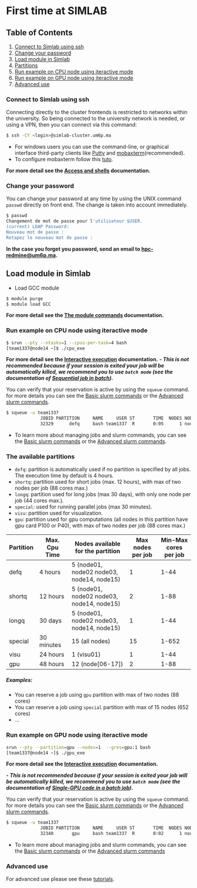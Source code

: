 # First time at SIMLAB

## Table of Contents
1. [Connect to Simlab using ssh](#Basic)
2. [Change your password](#password)
3. [Load module in Simlab](#load)
4. [Partitions](#partitions)
5. [Run example on CPU node using iteractive mode](#interactivecpu)
6. [Run example on GPU node using iteractive mode](#interactivegpu)
7. [Advanced use](#advanced)

### Connect to Simlab using ssh <a name="Basic"></a>
Connecting directly to the cluster frontends is restricted to networks within the university. So being connected to the university network is needed, or using a VPN, then you can connect via this command: 

```sh
$ ssh -CY <login>@simlab-cluster.um6p.ma
```

- For windows users you can use the command-line, or graphical interface third-party clients like [Putty](https://www.chiark.greenend.org.uk/~sgtatham/putty/) and [mobaxterm](https://mobaxterm.mobatek.net)(recommended).
- To configure mobaxterm follow this [tuto](https://www.youtube.com/watch?v=s7xNGyG9GVc).


**For more detail see the [Access and shells](https://github.com/HPC-Simlab/Tutorials/blob/master/ALL/B_Computing_environment/Access_and_shells.md) documentation.**

### Change your password <a name="password"></a>

You can change your password at any time by using the UNIX command `passwd` directly on front end. The change is taken into account immediately. 

```sh
$ passwd
Changement de mot de passe pour l'utilisateur $USER.
(current) LDAP Password: 
Nouveau mot de passe : 
Retapez le nouveau mot de passe : 
```
**In the case you forget you password, send an email to hpc-redmine@um6p.ma.**

## Load module in Simlab <a name="load"></a>
- Load GCC module 

```bash
$ module purge
$ module load GCC
```
**For more detail see the [The module commands](https://github.com/HPC-Simlab/Tutorials/blob/master/ALL/B_Computing_environment/The_module_command.md) documentation.**

### Run example on CPU node using iteractive mode <a name="interactivecpu"></a>

```sh
$ srun --pty --ntasks=1 --cpus-per-task=4 bash
[team1337@node14 ~]$ ./cpu_exe
```
**For more detail see the [Interactive execution](https://github.com/HPC-Simlab/Tutorials/blob/master/ALL/D_Commands_of_a_CPU_code/Interactive_execution.md) documentation.**
***- This is not recommended because if your session is exited your job will be automatically killed, we recommend you to use `batch mode` (see the documentation of [Sequential job in batch](https://github.com/HPC-Simlab/Tutorials/blob/master/ALL/D_Commands_of_a_CPU_code/Sequential_job_in_batch.md)).***


You can verify that your reservation is active by using the `squeue` command. for more details you can see the [Basic slurm commands](https://github.com/HPC-Simlab/Tutorials/blob/master/ALL/A_General_information/Basic_Slurm_commands.md) or the [Advanced slurm commands](https://github.com/HPC-Simlab/Tutorials/blob/master/ALL/A_General_information/Advanced_slurm-commands.md).

```sh
$ squeue -u team1337
             JOBID PARTITION     NAME     USER ST       TIME  NODES NODELIST(REASON)
             32329      defq     bash team1337  R       0:05      1 node14
```
- To learn more about managing jobs and slurm commands, you can see the [Basic slurm commands](https://github.com/HPC-Simlab/Tutorials/blob/master/ALL/A_General_information/Basic_Slurm_commands.md) or the [Advanced slurm commands](https://github.com/HPC-Simlab/Tutorials/blob/master/ALL/A_General_information/Advanced_slurm-commands.md).

### The available partitions  <a name="partitions"></a>

- `defq`: partition is automatically used if no partition is specified by all jobs. The execution time by default is 4 hours.
- `shortq`: partition used for short jobs (max. 12 hours), with max of two nodes per job (88 cores max.)
- `longq`: partition used for long jobs (max 30 days), with only one node per job (44 cores max.).
- `special`: used for running parallel jobs (max 30 minutes).
- `visu`: partition used for visualization.
- `gpu`: partition used for gpu computations (all nodes in this partition have gpu card P100 or P40), with max of two nodes per job (88 cores max.)

| Partition | Max. Cpu Time | Nodes available for the partition | Max nodes per job | Min-Max cores per job     |
|-----------|---------------|-------------------------------------------------------|-------------------|---------------------------|
| defq      | 4 hours       |              5 (node01, node02 node03, node14, node15)  |             1       |     1-44          |
| shortq    | 12 hours      |              5 (node01, node02 node03, node14, node15)  |             2       |     1-88          |
| longq     | 30 days       |              5 (node01, node02 node03, node14, node15)  |             1       |     1-44          |
| special   | 30 minutes    |              15 (all nodes)                             |            15       |     1-652         |
| visu      | 24 hours      |              1  (visu01)                                |             1       |     1-44          |
| gpu       | 48 hours      |              12 (node[06-17])                           |             2       |     1-88          |

##### Examples:
- You can reserve a job using `gpu` partition with max of two nodes (88 cores)
- You can reserve a job using `special` partition with max of 15 nodes (652 cores)
- ...

### Run example on GPU node using iteractive mode <a name="interactivegpu"></a>

```sh
srun --pty --partition=gpu --nodes=1  --gres=gpu:1 bash
[team1337@node14 ~]$ ./gpu_exe
```
**For more detail see the [Interactive execution](https://github.com/HPC-Simlab/Tutorials/blob/master/ALL/F_Commands_of_a_GPU_code/Interactive_execution.md) documentation.**

***- This is not recommended because if your session is exited your job will be automatically killed, we recommend you to use `batch mode` (see the documentation of [Single-GPU code in a batch job](https://github.com/HPC-Simlab/Tutorials/blob/master/ALL/F_Commands_of_a_GPU_code/Single-GPU_code_in_a_batch_job.md)).***


You can verify that your reservation is active by using the `squeue` command. for more details you can see the [Basic slurm commands](https://github.com/HPC-Simlab/Tutorials/blob/master/ALL/A_General_information/Basic_Slurm_commands.md) or the [Advanced slurm commands](https://github.com/HPC-Simlab/Tutorials/blob/master/ALL/A_General_information/Advanced_slurm-commands.md).

```sh
$ squeue -u team1337
             JOBID PARTITION     NAME     USER ST       TIME  NODES NODELIST(REASON)
             32340       gpu     bash team1337  R       0:02      1 node09
```
- To learn more about managing jobs and slurm commands, you can see the [Basic slurm commands](https://github.com/HPC-Simlab/Tutorials/blob/master/ALL/A_General_information/Basic_Slurm_commands.md) or the [Advanced slurm commands](https://github.com/HPC-Simlab/Tutorials/blob/master/ALL/A_General_information/Advanced_slurm-commands.md)

### Advanced use <a name="advanced"></a>

For advanced use please see these [tutorials](https://github.com/HPC-Simlab/Tutorials).
